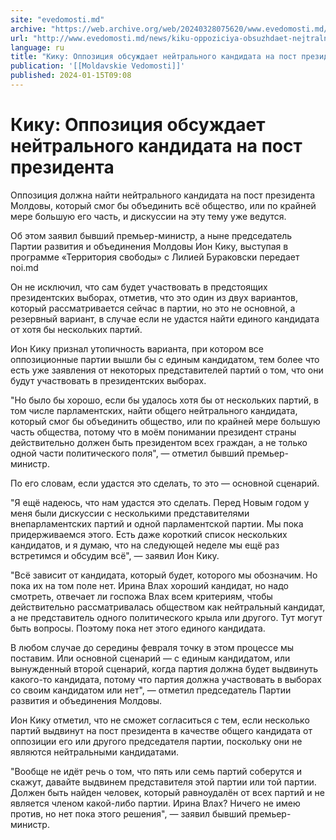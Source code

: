 ```yaml
---
site: "evedomosti.md"
archive: "https://web.archive.org/web/20240328075620/www.evedomosti.md/news/kiku-oppoziciya-obsuzhdaet-nejtralnogo-kandidata-na-post-pre"
url: "http://www.evedomosti.md/news/kiku-oppoziciya-obsuzhdaet-nejtralnogo-kandidata-na-post-pre"
language: ru
title: "Кику: Оппозиция обсуждает нейтрального кандидата на пост президента"
publication: '[[Moldavskie Vedomosti]]'
published: 2024-01-15T09:08
---
```


# Кику: Оппозиция обсуждает нейтрального кандидата на пост президента

Оппозиция должна найти нейтрального кандидата на пост президента Молдовы, который смог бы объединить всё общество, или по крайней мере большую его часть, и дискуссии на эту тему уже ведутся.

Об этом заявил бывший премьер-министр, а ныне председатель Партии развития и объединения Молдовы Ион Кику, выступая в программе «Территория свободы» с Лилией Бураковски передает noi.md

Он не исключил, что сам будет участвовать в предстоящих президентских выборах, отметив, что это один из двух вариантов, который рассматривается сейчас в партии, но это не основной, а резервный вариант, в случае если не удастся найти единого кандидата от хотя бы нескольких партий.

Ион Кику признал утопичность варианта, при котором все оппозиционные партии вышли бы с единым кандидатом, тем более что есть уже заявления от некоторых представителей партий о том, что они будут участвовать в президентских выборах.

"Но было бы хорошо, если бы удалось хотя бы от нескольких партий, в том числе парламентских, найти общего нейтрального кандидата, который смог бы объединить общество, или по крайней мере большую часть общества, потому что в моём понимании президент страны действительно должен быть президентом всех граждан, а не только одной части политического поля", — отметил бывший премьер-министр.

По его словам, если удастся это сделать, то это — основной сценарий.

"Я ещё надеюсь, что нам удастся это сделать. Перед Новым годом у меня были дискуссии с несколькими представителями внепарламентских партий и одной парламентской партии. Мы пока придерживаемся этого. Есть даже короткий список нескольких кандидатов, и я думаю, что на следующей неделе мы ещё раз встретимся и обсудим всё", — заявил Ион Кику.

"Всё зависит от кандидата, который будет, которого мы обозначим. Но пока их на том поле нет. Ирина Влах хороший кандидат, но надо смотреть, отвечает ли госпожа Влах всем критериям, чтобы действительно рассматривалась обществом как нейтральный кандидат, а не представитель одного политического крыла или другого. Тут могут быть вопросы. Поэтому пока нет этого единого кандидата.

В любом случае до середины февраля точку в этом процессе мы поставим. Или основной сценарий — с единым кандидатом, или вынужденный второй сценарий, когда партия должна будет выдвинуть какого-то кандидата, потому что партия должна участвовать в выборах со своим кандидатом или нет", — отметил председатель Партии развития и объединения Молдовы.

Ион Кику отметил, что не сможет согласиться с тем, если несколько партий выдвинут на пост президента в качестве общего кандидата от оппозиции его или другого председателя партии, поскольку они не являются нейтральными кандидатами.

"Вообще не идёт речь о том, что пять или семь партий соберутся и скажут, давайте выдвинем представителя этой партии или той партии. Должен быть найден человек, который равноудалён от всех партий и не является членом какой-либо партии. Ирина Влах? Ничего не имею против, но нет пока этого решения", — заявил бывший премьер-министр.